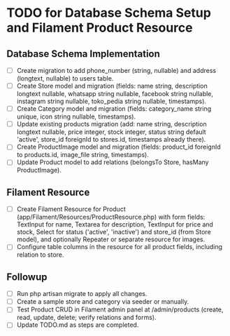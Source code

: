 # TODO for Database Schema Setup and Filament Product Resource

## Database Schema Implementation
- [ ] Create migration to add phone_number (string, nullable) and address (longtext, nullable) to users table.
- [ ] Create Store model and migration (fields: name string, description longtext nullable, whatsapp string nullable, facebook string nullable, instagram string nullable, toko_pedia string nullable, timestamps).
- [ ] Create Category model and migration (fields: category_name string unique, icon string nullable, timestamps).
- [ ] Update existing products migration (add: name string, description longtext nullable, price integer, stock integer, status string default 'active', store_id foreignId to stores.id, timestamps already there).
- [ ] Create ProductImage model and migration (fields: product_id foreignId to products.id, image_file string, timestamps).
- [ ] Update Product model to add relations (belongsTo Store, hasMany ProductImage).

## Filament Resource
- [ ] Create Filament Resource for Product (app/Filament/Resources/ProductResource.php) with form fields: TextInput for name, Textarea for description, TextInput for price and stock, Select for status ('active', 'inactive') and store_id (from Store model), and optionally Repeater or separate resource for images.
- [ ] Configure table columns in the resource for all product fields, including relation to store.

## Followup
- [ ] Run php artisan migrate to apply all changes.
- [ ] Create a sample store and category via seeder or manually.
- [ ] Test Product CRUD in Filament admin panel at /admin/products (create, read, update, delete; verify relations and forms).
- [ ] Update TODO.md as steps are completed.
